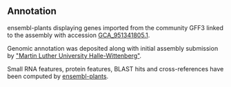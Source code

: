 **Annotation**
----------

ensembl-plants displaying genes imported from the community GFF3 linked to the assembly with accession [GCA\_951341805.1](http://www.ebi.ac.uk/ena/data/view/GCA_951341805.1).

Genomic annotation was deposited along with initial assembly submission by ["Martin Luther University Halle-Wittenberg"](URL_GOES_HERE).

Small RNA features, protein features, BLAST hits and cross-references have been
computed by [ensembl-plants](https://plants.ensembl.org/info/genome/annotation/index.html).
